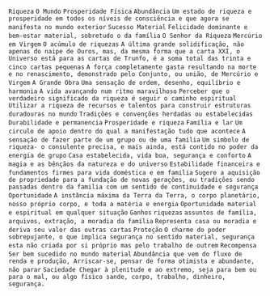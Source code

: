 `Riqueza` `O Mundo` `Prosperidade Física` `Abundância` `Um estado de riqueza e prosperidade em todos os níveis de consciência e que agora se manifesta no mundo exterior` `Sucesso Material` `Felicidade dominante e bem-estar material, sobretudo o da família` `O Senhor da Riqueza` `Mercúrio em Virgem` `O acúmulo de riquezas` `A última grande solidificação, não apenas do naipe de Ouros, mas, da mesma forma que a carta XXI, o Universo está para as cartas de Trunfo, é a soma total das trinta e cinco cartas pequenas` `A força completamente gasta resultando na morte e no renascimento, demonstrado pelo Conjunto, ou união, de Mercúrio e Virgem` `A Grande Obra` `Uma sensação de ordem, desenho, equilíbrio e harmonia` `A vida avançando num ritmo maravilhoso` `Perceber que o verdadeiro significado da riqueza é seguir o caminho espiritual` `Utilizar a riqueza de recursos e talentos para construir estruturas duradouras no mundo` `Tradições e convenções herdadas ou estabelecidas` `Durabilidade e permanencia` `Prosperidade e riqueza` `Família e lar` `Um circulo de apoio dentro do qual a manifestação tudo que acontece` `A sensação de fazer parte de um grupo ou de uma familia` `Um simbolo de riqueza- o consulente precisa, e mais ainda, está contido no poder da energia de grupo` `Casa estabelecida, vida boa, segurança e conforto` `A magia e as bênçãos da natureza e do universo` `Estabilidade financeira e fundamentos firmes para vida doméstica e em familia` `Sugere a aquisição de propriedade para a fundação de novas gerações, ou tradições sendo passadas dentro da familia com um sentido de continuidade e segurança` `Oportunidade` `A instância máxima da Terra da Terra, o corpo planetário, nosso próprio corpo, e toda a matéria e energia` `Oportunidade material e espiritual em qualquer situação` `Ganhos` `riquezas` `assuntos de família, arquivos, extração, a moradia da família` `Representa casa ou moradia e deriva seu valor das outras cartas` `Proteção` `O charme do poder sobrepujante, o que implica segurança no sentido material, segurança esta não criada por si próprio mas pelo trabalho de outrem` `Recompensa Ser bem sucedido no mundo material` `Abundância que vem do fluxo de renda e produção, Arriscar-se, pensar de forma otimista e abundante, não parar` `Saciedade Chegar à plenitude e ao extremo, seja para bem ou para o mal, ou algo físico sande, corpo, trabalho, dinheiro, segurança.`  